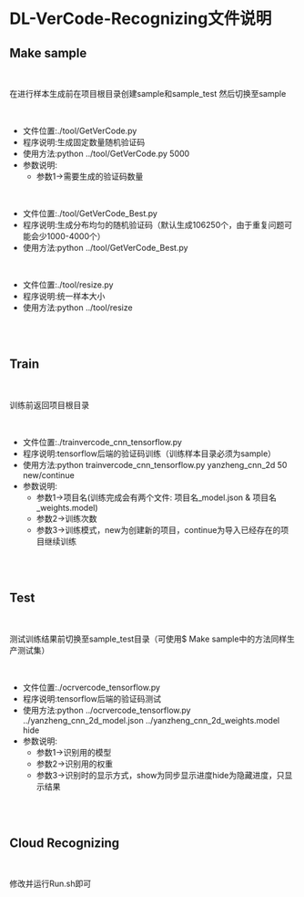 # DL-VerCode-Recognizing文件说明

## Make sample

<br>

在进行样本生成前在项目根目录创建sample和sample_test
然后切换至sample

<br>

* 文件位置:./tool/GetVerCode.py
* 程序说明:生成固定数量随机验证码
* 使用方法:python ../tool/GetVerCode.py 5000
* 参数说明:
    * 参数1->需要生成的验证码数量

<br>

* 文件位置:./tool/GetVerCode_Best.py
* 程序说明:生成分布均匀的随机验证码（默认生成106250个，由于重复问题可能会少1000-4000个）
* 使用方法:python ../tool/GetVerCode_Best.py

<br>

* 文件位置:./tool/resize.py
* 程序说明:统一样本大小
* 使用方法:python ../tool/resize

<br>
<br>

## Train

<br>

训练前返回项目根目录

<br>

* 文件位置:./trainvercode_cnn_tensorflow.py
* 程序说明:tensorflow后端的验证码训练（训练样本目录必须为sample）
* 使用方法:python trainvercode_cnn_tensorflow.py yanzheng_cnn_2d 50 new/continue
* 参数说明:
    * 参数1->项目名(训练完成会有两个文件: 项目名_model.json & 项目名_weights.model)
    * 参数2->训练次数
    * 参数3->训练模式，new为创建新的项目，continue为导入已经存在的项目继续训练

<br>
<br>

## Test

<br>

测试训练结果前切换至sample_test目录（可使用$ Make sample中的方法同样生产测试集）

<br>

* 文件位置:./ocrvercode_tensorflow.py
* 程序说明:tensorflow后端的验证码测试
* 使用方法:python ../ocrvercode_tensorflow.py ../yanzheng_cnn_2d_model.json ../yanzheng_cnn_2d_weights.model hide
* 参数说明:
    * 参数1->识别用的模型
    * 参数2->识别用的权重
    * 参数3->识别时的显示方式，show为同步显示进度hide为隐藏进度，只显示结果

<br>
<br>

## Cloud Recognizing

<br>

修改并运行Run.sh即可
